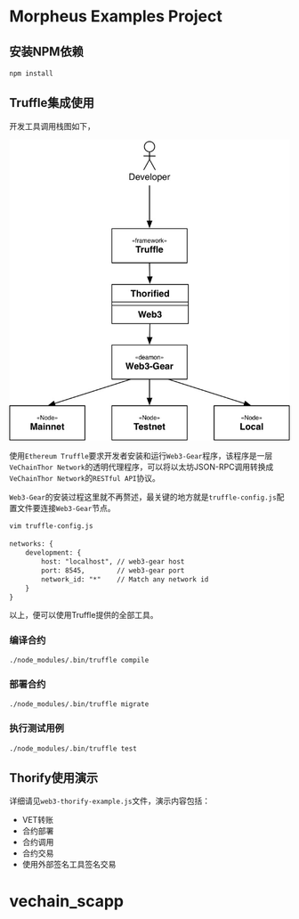 Morpheus Examples Project
====


## 安装NPM依赖

    npm install


## Truffle集成使用

开发工具调用栈图如下，

![develop-stack](images/development-stack.jpg)


使用`Ethereum Truffle`要求开发者安装和运行`Web3-Gear`程序，该程序是一层`VeChainThor Network`的透明代理程序，可以将以太坊JSON-RPC调用转换成`VeChainThor Network`的`RESTful API`协议。

`Web3-Gear`的安装过程这里就不再赘述，最关键的地方就是`truffle-config.js`配置文件要连接`Web3-Gear`节点。

    vim truffle-config.js

    networks: {
        development: {
            host: "localhost", // web3-gear host
            port: 8545,        // web3-gear port
            network_id: "*"    // Match any network id
        }
    }


以上，便可以使用Truffle提供的全部工具。

### 编译合约

    ./node_modules/.bin/truffle compile

### 部署合约

    ./node_modules/.bin/truffle migrate


### 执行测试用例

    ./node_modules/.bin/truffle test
    

## Thorify使用演示

详细请见`web3-thorify-example.js`文件，演示内容包括：

+ VET转账
+ 合约部署
+ 合约调用
+ 合约交易
+ 使用外部签名工具签名交易

# vechain_scapp
